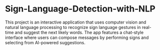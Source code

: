 # Sign-Language-Detection-with-NLP
This project is an interactive application that uses computer vision and natural language processing to recognize sign language gestures in real-time and suggest the next likely words. The app features a chat-style interface where users can compose messages by performing signs and selecting from AI-powered suggestions.
